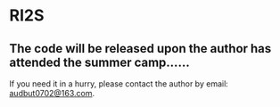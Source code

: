 # RI2S

## The code will be released upon the author has attended the summer camp......
If you need it in a hurry, please contact the author by email: audbut0702@163.com.
